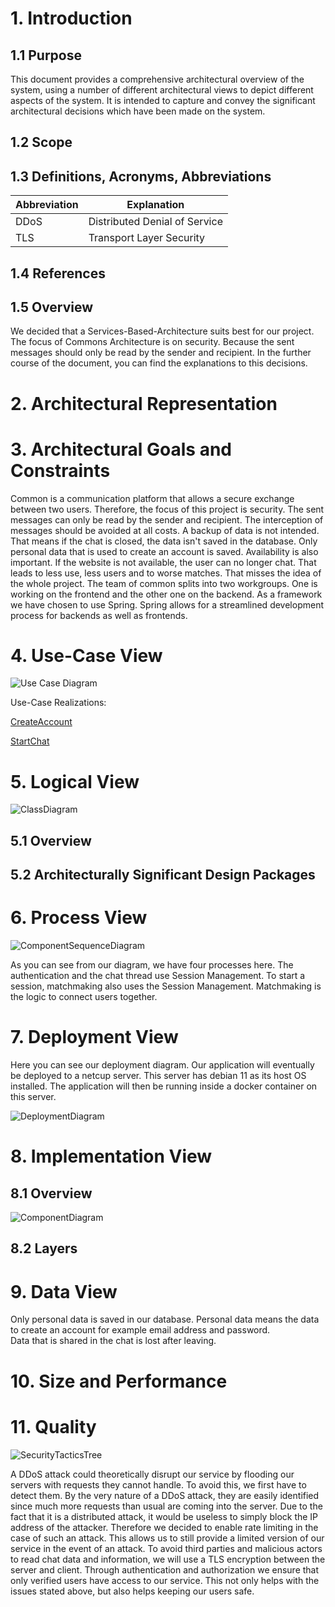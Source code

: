 # 1. Introduction
## 1.1 Purpose

This document provides a comprehensive architectural overview of the system, using a number of different architectural views to depict different aspects of the system. It is intended to capture and convey the significant architectural decisions which have been made on the system.

## 1.2 Scope

## 1.3 Definitions, Acronyms, Abbreviations

| Abbreviation | Explanation                   |
|--------------|-------------------------------|
| DDoS         | Distributed Denial of Service |
| TLS          | Transport Layer Security      |

## 1.4 References

## 1.5 Overview

We decided that a Services-Based-Architecture suits best for our project.
The focus of Commons Architecture is on security. Because the sent messages should only be read by the sender and recipient.
In the further course of the document, you can find the explanations to this decisions.

# 2. Architectural Representation

# 3. Architectural Goals and Constraints

Common is a communication platform that allows a secure exchange between two users. Therefore, the focus of this project is security. The sent messages can only be read by the sender and recipient. The interception of messages should be avoided at all costs.
A backup of data is not intended. That means if the chat is closed, the data isn't saved in the database. Only personal data that is used to create an account is saved.
Availability is also important. If the website is not available, the user can no longer chat. That leads to less use, less users and to worse matches. That misses the idea of the whole project.
The team of common splits into two workgroups. One is working on the frontend and the other one on the backend.
As a framework we have chosen to use Spring. Spring allows for a streamlined development process for backends as well as frontends.

# 4. Use-Case View

![Use Case Diagram](/docs/use_cases/images/SoftwareRequirementsSpecification.png)

Use-Case Realizations:

[CreateAccount](/docs/use_cases/UseCaseRealizationSpecifiaction/CreateAccount.md)

[StartChat](/docs/use_cases/UseCaseRealizationSpecifiaction/StartChat.md)

# 5. Logical View

![ClassDiagram](/docs/class_diagrams/class_diagram_backend.png)

## 5.1 Overview

## 5.2 Architecturally Significant Design Packages

# 6. Process View

![ComponentSequenceDiagram](/docs/component_diagrams/ComponentSequenceDiagram.png)

As you can see from our diagram, we have four processes here. The authentication and the chat thread use Session Management. To start a session, matchmaking also uses the Session Management. Matchmaking is the logic to connect users together.

# 7. Deployment View

Here you can see our deployment diagram. Our application will eventually be deployed to a netcup server.
This server has debian 11 as its host OS installed. The application will then be running inside a docker container on this server.

![DeploymentDiagram](/docs/deployment_diagrams/DeploymentDiagram.png)

# 8. Implementation View

## 8.1 Overview

![ComponentDiagram](/docs/component_diagrams/ComponentDiagram.png)

## 8.2 Layers

# 9. Data View

Only personal data is saved in our database. Personal data means the data to create an account for example email address and password.  
Data that is shared in the chat is lost after leaving.

# 10. Size and Performance

# 11. Quality

![SecurityTacticsTree](/docs/SAD/SecurityTacticsTree.png)

A DDoS attack could theoretically disrupt our service by flooding our servers with requests they cannot handle. To avoid this, we first have to detect them. By the very nature of a DDoS attack, they are easily identified since much more requests than usual are coming into the server. Due to the fact that it is a distributed attack, it would be useless to simply block the IP address of the attacker. Therefore we decided to enable rate limiting in the case of such an attack. This allows us to still provide a limited version of our service in the event of an attack.
To avoid third parties and malicious actors to read chat data and information, we will use a TLS encryption between the server and client.
Through authentication and authorization we ensure that only verified users have access to our service. This not only helps with the issues stated above, but also helps keeping our users safe.
